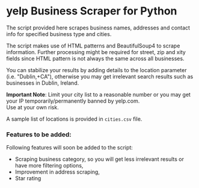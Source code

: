 # yelp Business Scraper for Python

The script provided here scrapes business names, addresses and contact info for specified business type and cities.

The script makes use of HTML patterns and BeautifulSoup4 to scrape information.
Further processing might be required for street, zip and xity fields since HTML pattern is not always the same across all businesses.

You can stabilize your results by adding details to the location parameter (i.e. "Dublin,+CA"), otherwise you may get irrelevant search results such as businesses in Dublin, Ireland.

**Important Note**: Limit your city list to a reasonable number or you may get your IP temporarily/permanently banned by yelp.com.  
Use at your own risk.

A sample list of locations is provided in `cities.csv` file.

### Features to be added:
Following features will soon be added to the script:
- Scraping business category, so you will get less irrelevant results or have more filtering options,
- Improvement in address scraping,
- Star rating
